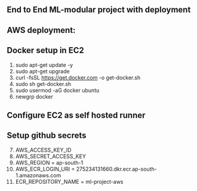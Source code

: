 ## End to End ML-modular project with deployment

## AWS deployment:

## Docker setup in EC2
1. sudo apt-get update -y
2. sudo apt-get upgrade
3. curl -fsSL https://get.docker.com -o get-docker.sh
4. sudo sh get-docker.sh
5. sudo usermod -aG docker ubuntu
6. newgrp docker
## Configure EC2 as self hosted runner
## Setup github secrets
7. AWS_ACCESS_KEY_ID
8. AWS_SECRET_ACCESS_KEY
9. AWS_REGION = ap-south-1
10. AWS_ECR_LOGIN_URI = 275234131660.dkr.ecr.ap-south-1.amazonaws.com
11. ECR_REPOSITORY_NAME = ml-project-aws

